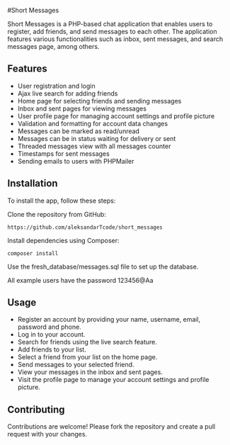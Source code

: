 #Short Messages

Short Messages is a PHP-based chat application that enables users to register, add friends, and send messages to each other. The application features various functionalities such as inbox, sent messages, and search messages page, among others.

## Features

* User registration and login
* Ajax live search for adding friends
* Home page for selecting friends and sending messages
* Inbox and sent pages for viewing messages
* User profile page for managing account settings and profile picture
* Validation and formatting for account data changes
* Messages can be marked as read/unread
* Messages can be in status waiting for delivery or sent
* Threaded messages view with all messages counter
* Timestamps for sent messages
* Sending emails to users with PHPMailer

## Installation

To install the app, follow these steps:

Clone the repository from GitHub:

```
https://github.com/aleksandarTcode/short_messages
```

Install dependencies using Composer:

```
composer install
```

Use the fresh_database/messages.sql file to set up the database.

All example users have the password 123456@Aa

## Usage

* Register an account by providing your name, username, email, password and phone.
* Log in to your account.
* Search for friends using the live search feature.
* Add friends to your list.
* Select a friend from your list on the home page.
* Send messages to your selected friend.
* View your messages in the inbox and sent pages.
* Visit the profile page to manage your account settings and profile picture.

## Contributing

Contributions are welcome! Please fork the repository and create a pull request with your changes.


